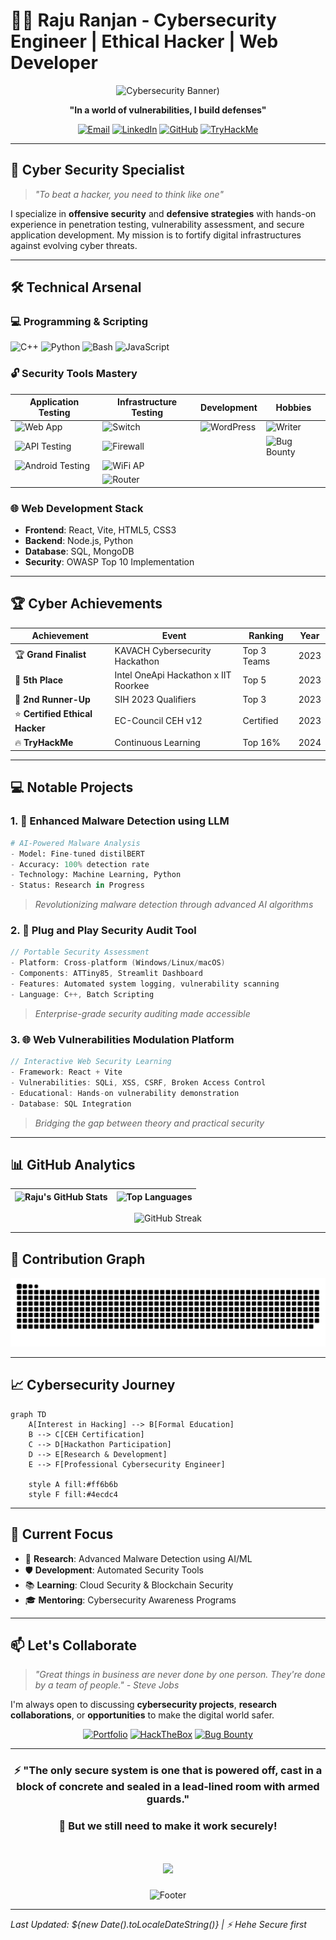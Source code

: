 # 👨‍💻 Raju Ranjan - Cybersecurity Engineer | Ethical Hacker | Web Developer

<div align="center">

![Cybersecurity Banner](https://raw.githubusercontent.com/raju4199/Raju/4ad836e48e8083fed63bfa19747f1908d506ac7d/Gemini_Generated_Image_4b1oam4b1oam4b1o.png))

**"In a world of vulnerabilities, I build defenses"**

[![Email](https://img.shields.io/badge/Email-rajuaryan033@gmail.com-red?style=for-the-badge&logo=gmail&logoColor=white)](mailto:rajuaryan033@gmail.com)
[![LinkedIn](https://img.shields.io/badge/LinkedIn-Raju%20Ranjan-blue?style=for-the-badge&logo=linkedin&logoColor=white)](https://www.linkedin.com/in/rajuranjann/)
[![GitHub](https://img.shields.io/badge/GitHub-RajuRanjan03-black?style=for-the-badge&logo=github&logoColor=white)](https://github.com/raju4199)
[![TryHackMe](https://img.shields.io/badge/TryHackMe-raju4199-purple?style=for-the-badge&logo=tryhackme&logoColor=white)](https://tryhackme.com/p/raju4199)

</div>

---

## 🔐 **Cyber Security Specialist**

> *"To beat a hacker, you need to think like one"*

I specialize in **offensive security** and **defensive strategies** with hands-on experience in penetration testing, vulnerability assessment, and secure application development. My mission is to fortify digital infrastructures against evolving cyber threats.

---

## 🛠️ **Technical Arsenal**

### **💻 Programming & Scripting**
![C++](https://img.shields.io/badge/C++-Expert-00599C?style=flat&logo=c%2B%2B&logoColor=white)
![Python](https://img.shields.io/badge/Python-Advanced-3776AB?style=flat&logo=python&logoColor=white)
![Bash](https://img.shields.io/badge/Bash-Scripting-4EAA25?style=flat&logo=gnu-bash&logoColor=white)
![JavaScript](https://img.shields.io/badge/JavaScript-React-61DAFB?style=flat&logo=javascript&logoColor=black)

### **🔓 Security Tools Mastery**
<div align="center">

| **Application Testing** | **Infrastructure Testing** | **Development** | **Hobbies** |
|-------------------------|----------------------------|-----------------|-------------|
| ![Web App](https://img.shields.io/badge/Web%20App-Testing-FF6B6B?style=flat) | ![Switch](https://img.shields.io/badge/Switch-L1/L2-4ECDC4?style=flat) | ![WordPress](https://img.shields.io/badge/WordPress-Development-21759B?style=flat&logo=wordpress&logoColor=white) | ![Writer](https://img.shields.io/badge/Writer-Poetry-45B7D1?style=flat) |
| ![API Testing](https://img.shields.io/badge/API-Testing-96CEB4?style=flat) | ![Firewall](https://img.shields.io/badge/Firewall-Testing-F7D794?style=flat) | | ![Bug Bounty](https://img.shields.io/badge/Bug%20Bounty-Hunting-FF6B6B?style=flat) |
| ![Android Testing](https://img.shields.io/badge/Android-Testing-78C850?style=flat&logo=android&logoColor=white) | ![WiFi AP](https://img.shields.io/badge/WiFi%20Access%20Point-Testing-F7A35C?style=flat) | | |
| | ![Router](https://img.shields.io/badge/Router-Testing-7E57C2?style=flat) | | |

</div>

### **🌐 Web Development Stack**
- **Frontend**: React, Vite, HTML5, CSS3
- **Backend**: Node.js, Python
- **Database**: SQL, MongoDB
- **Security**: OWASP Top 10 Implementation

---

## 🏆 **Cyber Achievements**

<div align="center">

| **Achievement** | **Event** | **Ranking** | **Year** |
|-----------------|-----------|-------------|----------|
| 🏆 **Grand Finalist** | KAVACH Cybersecurity Hackathon | Top 3 Teams | 2023 |
| 🥇 **5th Place** | Intel OneApi Hackathon x IIT Roorkee | Top 5 | 2023 |
| 🥉 **2nd Runner-Up** | SIH 2023 Qualifiers | Top 3 | 2023 |
| ⭐ **Certified Ethical Hacker** | EC-Council CEH v12 | Certified | 2023 |
| 🔥 **TryHackMe** | Continuous Learning | Top 16% | 2024 |

</div>

---

## 💻 **Notable Projects**

### **1. 🦠 Enhanced Malware Detection using LLM**
```python
# AI-Powered Malware Analysis
- Model: Fine-tuned distilBERT
- Accuracy: 100% detection rate
- Technology: Machine Learning, Python
- Status: Research in Progress
```
> *Revolutionizing malware detection through advanced AI algorithms*

### **2. 🔌 Plug and Play Security Audit Tool**
```cpp
// Portable Security Assessment
- Platform: Cross-platform (Windows/Linux/macOS)
- Components: ATTiny85, Streamlit Dashboard
- Features: Automated system logging, vulnerability scanning
- Language: C++, Batch Scripting
```
> *Enterprise-grade security auditing made accessible*

### **3. 🌐 Web Vulnerabilities Modulation Platform**
```javascript
// Interactive Web Security Learning
- Framework: React + Vite
- Vulnerabilities: SQLi, XSS, CSRF, Broken Access Control
- Educational: Hands-on vulnerability demonstration
- Database: SQL Integration
```
> *Bridging the gap between theory and practical security*

---

## 📊 **GitHub Analytics**

<div align="center">

| ![Raju's GitHub Stats](https://github-readme-stats.vercel.app/api?username=raju4199&show_icons=true&theme=radical&hide_border=true&bg_color=0d1117&title_color=00ffff&icon_color=00ffff&text_color=ffffff) | ![Top Languages](https://github-readme-stats.vercel.app/api/top-langs/?username=raju4199&layout=compact&theme=radical&hide_border=true&bg_color=0d1117&title_color=00ffff&text_color=ffffff) |
|:---:|:---:|

![GitHub Streak](https://github-readme-streak-stats.herokuapp.com/?user=raju4199&theme=radical&hide_border=true&background=0d1117&stroke=00ffff&fire=00ffff&ring=00ffff&currStreakLabel=00ffff)

</div>

---

## 🐍 **Contribution Graph**

<div align="center">

![Snake Animation](https://raw.githubusercontent.com/aishworyann/aishworyann/output/github-contribution-grid-snake-dark.svg)

</div>

---

## 📈 **Cybersecurity Journey**

```mermaid
graph TD
    A[Interest in Hacking] --> B[Formal Education]
    B --> C[CEH Certification]
    C --> D[Hackathon Participation]
    D --> E[Research & Development]
    E --> F[Professional Cybersecurity Engineer]
    
    style A fill:#ff6b6b
    style F fill:#4ecdc4
```

---

## 🎯 **Current Focus**

- 🔬 **Research**: Advanced Malware Detection using AI/ML
- 🛡️ **Development**: Automated Security Tools
- 📚 **Learning**: Cloud Security & Blockchain Security
- 🎓 **Mentoring**: Cybersecurity Awareness Programs

---

## 📫 **Let's Collaborate**

> *"Great things in business are never done by one person. They're done by a team of people." - Steve Jobs*

I'm always open to discussing **cybersecurity projects**, **research collaborations**, or **opportunities** to make the digital world safer.

<div align="center">

[![Portfolio](https://img.shields.io/badge/🌐-Visit%20My%20Portfolio-8A2BE2?style=for-the-badge)](https://raju4199.github.io)
[![HackTheBox](https://img.shields.io/badge/HackTheBox-Profile-green?style=for-the-badge)](https://app.hackthebox.com/profile/)
[![Bug Bounty](https://img.shields.io/badge/Bug%20Bounty-Hunter-orange?style=for-the-badge)]()

</div>

---

<div align="center">

### **⚡ "The only secure system is one that is powered off, cast in a block of concrete and sealed in a lead-lined room with armed guards."**
### **🚀 But we still need to make it work securely!**

<h1 align="center">
    <img src="https://readme-typing-svg.herokuapp.com/?font=Righteous&size=35&center=true&vCenter=true&width=500&height=70&duration=4000&color=00ffff&background=000000&lines=Stay+Secure+🔒;Keep+Hacking+Ethically+⚡;Signing+OFF!+👋" />
</h1>

![Footer](https://media.giphy.com/media/ZVik7pBtu9dNS/giphy.gif)

</div>

---

*Last Updated: ${new Date().toLocaleDateString()} | ⚡ Hehe Secure first*

